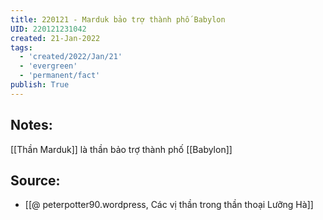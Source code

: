 ```yaml
---
title: 220121 - Marduk bảo trợ thành phố Babylon
UID: 220121231042
created: 21-Jan-2022
tags:
  - 'created/2022/Jan/21'
  - 'evergreen'
  - 'permanent/fact'
publish: True
---
```

## Notes:
[[Thần Marduk]] là thần bảo trợ thành phố [[Babylon]]

## Source:
- [[@ peterpotter90.wordpress, Các vị thần trong thần thoại Lưỡng Hà]]

